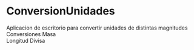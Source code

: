 # ConversionUnidades
Aplicacion de escritorio para convertir unidades de distintas magnitudes
Conversiones
Masa  
Longitud
Divisa
